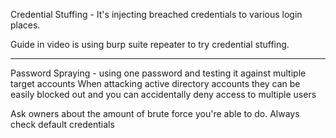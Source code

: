 Credential Stuffing - It's injecting breached credentials to various login places.

Guide in video is using burp suite repeater to try credential stuffing.

---------------------------
Password Spraying - using one password and testing it against multiple target accounts
When attacking active directory accounts they can be easily blocked out and you can accidentally deny access to multiple users

Ask owners about the amount of brute force you're able to do.
Always check default credentials
